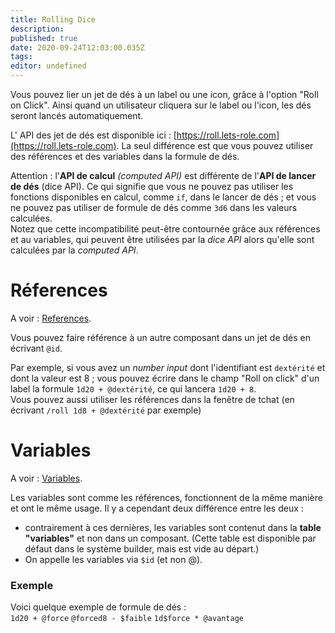 ```yaml
---
title: Rolling Dice
description: 
published: true
date: 2020-09-24T12:03:00.035Z
tags: 
editor: undefined
---
```


Vous pouvez lier un jet de dés à un label ou une icon, grâce à l'option "Roll on Click". Ainsi quand un utilisateur cliquera sur le label ou l'icon, les dés seront lancés automatiquement.

L' API des jet de dés est disponible ici : [https://roll.lets-role.com](https://roll.lets-role.com). La seul différence est que vous pouvez utiliser des références et des variables dans la formule de dés.

Attention : l'**API de calcul** *(computed API)* est différente de l'**API de lancer de dés** (dice API). Ce qui signifie que vous ne pouvez pas utiliser les fonctions disponibles en calcul, comme `if`, dans le lancer de dés ; et vous ne pouvez pas utiliser de formule de dés comme `3d6` dans les valeurs calculées.  
Notez que cette incompatibilité peut-être contournée grâce aux références et au variables, qui peuvent être utilisées par la *dice API* alors qu'elle sont calculées par la *computed API*.

# Réferences
A voir : [References](/system-builder/general/references).

Vous pouvez faire référence à un autre composant dans un jet de dés en écrivant `@id`.

Par exemple, si vous avez un *number input* dont l'identifiant est `dextérité` et dont la valeur est 8 ; vous pouvez écrire dans le champ "Roll on click" d'un label la formule `1d20 + @dextérité`, ce qui lancera `1d20 + 8`.  
Vous pouvez aussi utiliser les références dans la fenêtre de tchat (en écrivant `/roll 1d8 + @dextérité` par exemple)

# Variables
A voir : [Variables](/system-builder/general/variables).

Les variables sont comme les références, fonctionnent de la même manière et ont le même usage. Il y a cependant deux différence entre les deux :
* contrairement à ces dernières, les variables sont contenut dans la **table "variables"** et non dans un composant. (Cette table est disponible par défaut dans le système builder, mais est vide au départ.)
* On appelle les variables via `$id` (et non @).

### Exemple
Voici quelque exemple de formule de dés :  
`1d20 + @force`
`@forced8 - $faible`
`1d$force * @avantage`
